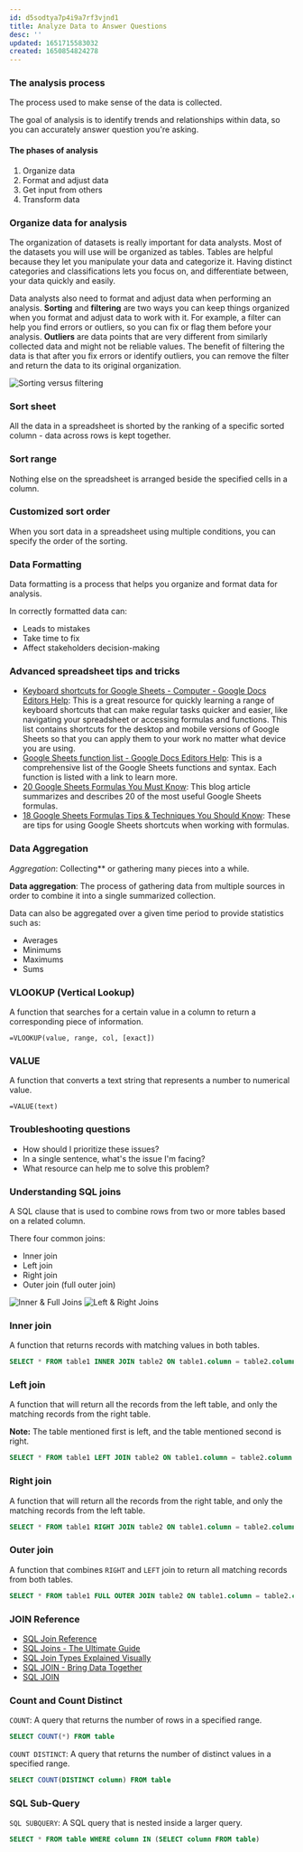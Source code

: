 ```yaml
---
id: d5sodtya7p4i9a7rf3vjnd1
title: Analyze Data to Answer Questions
desc: ''
updated: 1651715583032
created: 1650854824278
---
```


### The analysis process

The process used to make sense of the data is collected.

The goal of analysis is to identify trends and relationships within data, so you can accurately answer question you're asking.

#### The phases of analysis

1. Organize data
2. Format and adjust data
3. Get input from others
4. Transform data

### Organize data for analysis

The organization of datasets is really important for data analysts. Most of the datasets you will use will be organized as tables. Tables are helpful because they let you manipulate your data and categorize it. Having distinct categories and classifications lets you focus on, and differentiate between, your data quickly and easily.

Data analysts also need to format and adjust data when performing an analysis. **Sorting** and **filtering** are two ways you can keep things organized when you format and adjust data to work with it. For example, a filter can help you find errors or outliers, so you can fix or flag them before your analysis. **Outliers** are data points that are very different from similarly collected data and might not be reliable values. The benefit of filtering the data is that after you fix errors or identify outliers, you can remove the filter and return the data to its original organization.

![Sorting versus filtering](/assets/images/2022-04-26-07-06-10.png)


### Sort sheet

All the data in a spreadsheet is shorted by the ranking of a specific sorted column - data across rows is kept together.

### Sort range

Nothing else on the spreadsheet is arranged beside the specified cells in a column.

### Customized sort order

When you sort data in a spreadsheet using multiple conditions, you can specify the order of the sorting.

### Data Formatting

Data formatting is a process that helps you organize and format data for analysis.

In correctly formatted data can:

- Leads to mistakes
- Take time to fix
- Affect stakeholders decision-making

### Advanced spreadsheet tips and tricks

- [Keyboard shortcuts for Google Sheets - Computer - Google Docs Editors Help](https://support.google.com/docs/answer/181110): This is a great resource for quickly learning a range of keyboard shortcuts that can make regular tasks quicker and easier, like navigating your spreadsheet or accessing formulas and functions. This list contains shortcuts for the desktop and mobile versions of Google Sheets so that you can apply them to your work no matter what device you are using.
- [Google Sheets function list - Google Docs Editors Help](https://support.google.com/docs/table/25273?hl=en): This is a comprehensive list of the Google Sheets functions and syntax. Each function is listed with a link to learn more.
- [20 Google Sheets Formulas You Must Know](https://automate.io/blog/google-spreadsheet-formulas/): This blog article summarizes and describes 20 of the most useful Google Sheets formulas.
- [18 Google Sheets Formulas Tips & Techniques You Should Know](https://www.benlcollins.com/spreadsheets/google-sheets-formulas-techniques/): These are tips for using Google Sheets shortcuts when working with formulas.

### Data Aggregation

*Aggregation*: Collecting** or gathering many pieces into a while.

**Data aggregation**: The process of gathering data from multiple sources in order to combine it into a single summarized collection.

Data can also be aggregated over a given time period to provide statistics such as:

- Averages
- Minimums
- Maximums
- Sums

### VLOOKUP (Vertical Lookup)

A function that searches for a certain value in a column to return a corresponding piece of information.

```cell
=VLOOKUP(value, range, col, [exact])
```

### VALUE

A function that converts a text string that represents a number to numerical value.

```cell
=VALUE(text)
```

### Troubleshooting questions

- How should I prioritize these issues?
- In a single sentence, what's the issue I'm facing?
- What resource can help me to solve this problem?

### Understanding SQL joins

A SQL clause that is used to combine rows from two or more tables based on a related column.

There four common joins:

- Inner join
- Left join
- Right join
- Outer join (full outer join)

![Inner & Full Joins](/assets/images/2022-05-05-06-39-49.png)
![Left & Right Joins](/assets/images/2022-05-05-07-04-20.png)

### Inner join

A function that returns records with matching values in both tables.

```sql
SELECT * FROM table1 INNER JOIN table2 ON table1.column = table2.column
```

### Left join

A function that will return all the records from the left table, and only the matching records from the right table.

**Note:** The table mentioned first is left, and the table mentioned second is right.

```sql
SELECT * FROM table1 LEFT JOIN table2 ON table1.column = table2.column
```

### Right join

A function that will return all the records from the right table, and only the matching records from the left table.

```sql
SELECT * FROM table1 RIGHT JOIN table2 ON table1.column = table2.column
```

### Outer join

A function that combines `RIGHT` and `LEFT` join to return all matching records from both tables.

```sql
SELECT * FROM table1 FULL OUTER JOIN table2 ON table1.column = table2.column
```

### JOIN Reference

- [SQL Join Reference](https://www.w3schools.com/sql/sql_join.asp)
- [SQL Joins - The Ultimate Guide](https://www.essentialsql.com/introduction-database-joins/)
- [SQL Join Types Explained Visually](https://dataschool.com/how-to-teach-people-sql/sql-join-types-explained-visually/)
- [SQL JOIN - Bring Data Together](https://towardsdatascience.com/sql-join-8212e3eb9fde)
- [SQL JOIN](https://www.dofactory.com/sql/join)

### Count and Count Distinct

`COUNT`: A query that returns the number of rows in a specified range.

```sql
SELECT COUNT(*) FROM table
```

`COUNT DISTINCT`: A query that returns the number of distinct values in a specified range.

```sql
SELECT COUNT(DISTINCT column) FROM table
```

### SQL Sub-Query

`SQL SUBQUERY`: A SQL query that is nested inside a larger query.

```sql
SELECT * FROM table WHERE column IN (SELECT column FROM table)
```